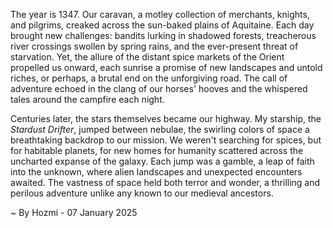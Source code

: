 
The year is 1347.  Our caravan, a motley collection of merchants, knights, and pilgrims, creaked across the sun-baked plains of Aquitaine.  Each day brought new challenges: bandits lurking in shadowed forests, treacherous river crossings swollen by spring rains, and the ever-present threat of starvation.  Yet, the allure of the distant spice markets of the Orient propelled us onward, each sunrise a promise of new landscapes and untold riches, or perhaps, a brutal end on the unforgiving road.  The call of adventure echoed in the clang of our horses' hooves and the whispered tales around the campfire each night.


Centuries later, the stars themselves became our highway.  My starship, the *Stardust Drifter*, jumped between nebulae, the swirling colors of space a breathtaking backdrop to our mission.  We weren't searching for spices, but for habitable planets, for new homes for humanity scattered across the uncharted expanse of the galaxy.  Each jump was a gamble, a leap of faith into the unknown, where alien landscapes and unexpected encounters awaited.  The vastness of space held both terror and wonder, a thrilling and perilous adventure unlike any known to our medieval ancestors.

~ By Hozmi - 07 January 2025

